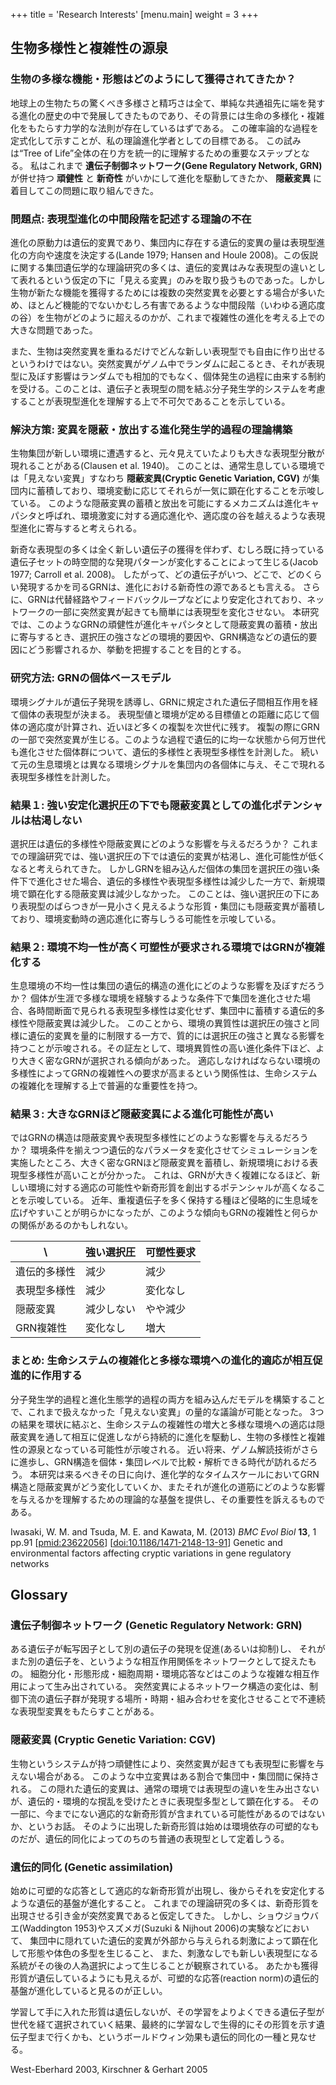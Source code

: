 +++
title = 'Research Interests'
[menu.main]
  weight = 3
+++

## 生物多様性と複雑性の源泉

### 生物の多様な機能・形態はどのようにして獲得されてきたか？
地球上の生物たちの驚くべき多様さと精巧さは全て、単純な共通祖先に端を発する進化の歴史の中で発展してきたものであり、その背景には生命の多様化・複雑化をもたらす力学的な法則が存在しているはずである。
この確率論的な過程を定式化して示すことが、私の理論進化学者としての目標である。
この試みは“Tree of Life”全体の在り方を統一的に理解するための重要なステップとなる。
私はこれまで **遺伝子制御ネットワーク(Gene Regulatory Network, GRN)** が併せ持つ **頑健性** と **新奇性** がいかにして進化を駆動してきたか、 **隠蔽変異** に着目してこの問題に取り組んできた。

### 問題点: 表現型進化の中間段階を記述する理論の不在
進化の原動力は遺伝的変異であり、集団内に存在する遺伝的変異の量は表現型進化の方向や速度を決定する(Lande 1979; Hansen and Houle 2008)。この仮説に関する集団遺伝学的な理論研究の多くは、遺伝的変異はみな表現型の違いとして表れるという仮定の下に「見える変異」のみを取り扱うものであった。しかし生物が新たな機能を獲得するためには複数の突然変異を必要とする場合が多いため、ほとんど機能的でないかむしろ有害であるような中間段階（いわゆる適応度の谷）を生物がどのように超えるのかが、これまで複雑性の進化を考える上での大きな問題であった。

また、生物は突然変異を重ねるだけでどんな新しい表現型でも自由に作り出せるというわけではない。突然変異がゲノム中でランダムに起こるとき、それが表現型に及ぼす影響はランダムでも相加的でもなく、個体発生の過程に由来する制約を受ける。このことは、遺伝子と表現型の間を結ぶ分子発生学的システムを考慮することが表現型進化を理解する上で不可欠であることを示している。

### 解決方策: 変異を隠蔽・放出する進化発生学的過程の理論構築
生物集団が新しい環境に遭遇すると、元々見えていたよりも大きな表現型分散が現れることがある(Clausen et al. 1940)。
このことは、通常生息している環境では「見えない変異」すなわち **隠蔽変異(Cryptic Genetic Variation, CGV)** が集団内に蓄積しており、環境変動に応じてそれらが一気に顕在化することを示唆している。
このような隠蔽変異の蓄積と放出を可能にするメカニズムは進化キャパシタと呼ばれ、環境激変に対する適応進化や、適応度の谷を越えるような表現型進化に寄与すると考えられる。

新奇な表現型の多くは全く新しい遺伝子の獲得を伴わず、むしろ既に持っている遺伝子セットの時空間的な発現パターンが変化することによって生じる(Jacob 1977; Carroll et al. 2008)。
したがって、どの遺伝子がいつ、どこで、どのくらい発現するかを司るGRNは、進化における新奇性の源であるとも言える。
さらに、GRNは代替経路やフィードバックループなどにより安定化されており、ネットワークの一部に突然変異が起きても簡単には表現型を変化させない。
本研究では、このようなGRNの頑健性が進化キャパシタとして隠蔽変異の蓄積・放出に寄与するとき、選択圧の強さなどの環境的要因や、GRN構造などの遺伝的要因にどう影響されるか、挙動を把握することを目的とする。

### 研究方法: GRNの個体ベースモデル
環境シグナルが遺伝子発現を誘導し、GRNに規定された遺伝子間相互作用を経て個体の表現型が決まる。
表現型値と環境が定める目標値との距離に応じて個体の適応度が計算され、近いほど多くの複製を次世代に残す。
複製の際にGRNの一部で突然変異が生じる。このような過程で遺伝的に均一な状態から何万世代も進化させた個体群について、遺伝的多様性と表現型多様性を計測した。
続いて元の生息環境とは異なる環境シグナルを集団内の各個体に与え、そこで現れる表現型多様性を計測した。

### 結果１: 強い安定化選択圧の下でも隠蔽変異としての進化ポテンシャルは枯渇しない
選択圧は遺伝的多様性や隠蔽変異にどのような影響を与えるだろうか？
これまでの理論研究では、強い選択圧の下では遺伝的変異が枯渇し、進化可能性が低くなると考えられてきた。
しかしGRNを組み込んだ個体の集団を選択圧の強い条件下で進化させた場合、遺伝的多様性や表現型多様性は減少した一方で、新規環境で顕在化する隠蔽変異は減少しなかった。
このことは、強い選択圧の下にあり表現型のばらつきが一見小さく見えるような形質・集団にも隠蔽変異が蓄積しており、環境変動時の適応進化に寄与しうる可能性を示唆している。

### 結果２: 環境不均一性が高く可塑性が要求される環境ではGRNが複雑化する
生息環境の不均一性は集団の遺伝的構造の進化にどのような影響を及ぼすだろうか？
個体が生涯で多様な環境を経験するような条件下で集団を進化させた場合、各時間断面で見られる表現型多様性は変化せず、集団中に蓄積する遺伝的多様性や隠蔽変異は減少した。
このことから、環境の異質性は選択圧の強さと同様に遺伝的変異を量的に制限する一方で、質的には選択圧の強さと異なる影響を持つことが示唆される。その証左として、環境異質性の高い進化条件下ほど、より大きく密なGRNが選択される傾向があった。
適応しなければならない環境の多様性によってGRNの複雑性への要求が高まるという関係性は、生命システムの複雑化を理解する上で普遍的な重要性を持つ。

### 結果３: 大きなGRNほど隠蔽変異による進化可能性が高い
ではGRNの構造は隠蔽変異や表現型多様性にどのような影響を与えるだろうか？
環境条件を揃えつつ遺伝的なパラメータを変化させてシミュレーションを実施したところ、大きく密なGRNほど隠蔽変異を蓄積し、新規環境における表現型多様性が高いことが分かった。
これは、GRNが大きく複雑になるほど、新しい環境に対する適応の可能性や新奇形質を創出するポテンシャルが高くなることを示唆している。
近年、重複遺伝子を多く保持する種ほど侵略的に生息域を広げやすいことが明らかになったが、このような傾向もGRNの複雑性と何らかの関係があるのかもしれない。

\            | 強い選択圧 | 可塑性要求
------------ | ---------- | ----------
遺伝的多様性 | 減少       | 減少
表現型多様性 | 減少       | 変化なし
隠蔽変異     | 減少しない | やや減少
GRN複雑性    | 変化なし   | 増大

### まとめ: 生命システムの複雑化と多様な環境への進化的適応が相互促進的に作用する
分子発生学的過程と進化生態学的過程の両方を組み込んだモデルを構築することで、これまで扱えなかった「見えない変異」の量的な議論が可能となった。
3つの結果を環状に結ぶと、生命システムの複雑性の増大と多様な環境への適応は隠蔽変異を通して相互に促進しながら持続的に進化を駆動し、生物の多様性と複雑性の源泉となっている可能性が示唆される。
近い将来、ゲノム解読技術がさらに進歩し、GRN構造を個体・集団レベルで比較・解析できる時代が訪れるだろう。
本研究は来るべきその日に向け、進化学的なタイムスケールにおいてGRN構造と隠蔽変異がどう変化していくか、またそれが進化の道筋にどのような影響を与えるかを理解するための理論的な基盤を提供し、その重要性を訴えるものである。

Iwasaki, W. M. and Tsuda, M. E. and Kawata, M.
(2013) *BMC Evol Biol* **13**, 1 pp.91
[[pmid:23622056](http://www.ncbi.nlm.nih.gov/pubmed/23622056)]
[[doi:10.1186/1471-2148-13-91](http://dx.doi.org/10.1186/1471-2148-13-91)]
Genetic and environmental factors affecting cryptic variations in gene regulatory networks


## Glossary

### 遺伝子制御ネットワーク (Genetic Regulatory Network: GRN)

ある遺伝子が転写因子として別の遺伝子の発現を促進(あるいは抑制)し、
それがまた別の遺伝子を、というような相互作用関係をネットワークとして捉えたもの。
細胞分化・形態形成・細胞周期・環境応答などはこのような複雑な相互作用によって生み出されている。
突然変異によるネットワーク構造の変化は、制御下流の遺伝子群が発現する場所・時期・組み合わせを変化させることで不連続な表現型変異をもたらすことがある。

### 隠蔽変異 (Cryptic Genetic Variation: CGV)

生物というシステムが持つ頑健性により、突然変異が起きても表現型に影響を与えない場合がある。
このような中立変異はある割合で集団中・集団間に保持される。
この隠れた遺伝的変異は、通常の環境では表現型の違いを生み出さないが、遺伝的・環境的な撹乱を受けたときに表現型多型として顕在化する。
その一部に、今までにない適応的な新奇形質が含まれている可能性があるのではないか、というお話。
そのように出現した新奇形質は始めは環境依存の可塑的なものだが、遺伝的同化によってのちのち普通の表現型として定着しうる。

### 遺伝的同化 (Genetic assimilation)

始めに可塑的な応答として適応的な新奇形質が出現し、後からそれを安定化するような遺伝的基盤が進化すること。
これまでの理論研究の多くは、新奇形質を出現させる引き金が突然変異であると仮定してきた。
しかし、ショウジョウバエ(Waddington 1953)やスズメガ(Suzuki & Nijhout 2006)の実験などにおいて、
集団中に隠れていた遺伝的変異が外部から与えられる刺激によって顕在化して形態や体色の多型を生じること、
また、刺激なしでも新しい表現型になる系統がその後の人為選択によって生じることが観察されている。
あたかも獲得形質が遺伝しているようにも見えるが、可塑的な応答(reaction norm)の遺伝的基盤が進化していると見るのが正しい。

学習して手に入れた形質は遺伝しないが、その学習をよりよくできる遺伝子型が世代を経て選択されていく結果、最終的に学習なしで生得的にその形質を示す遺伝子型まで行くかも、というボールドウィン効果も遺伝的同化の一種と見なせる。

West-Eberhard 2003, Kirschner & Gerhart 2005
